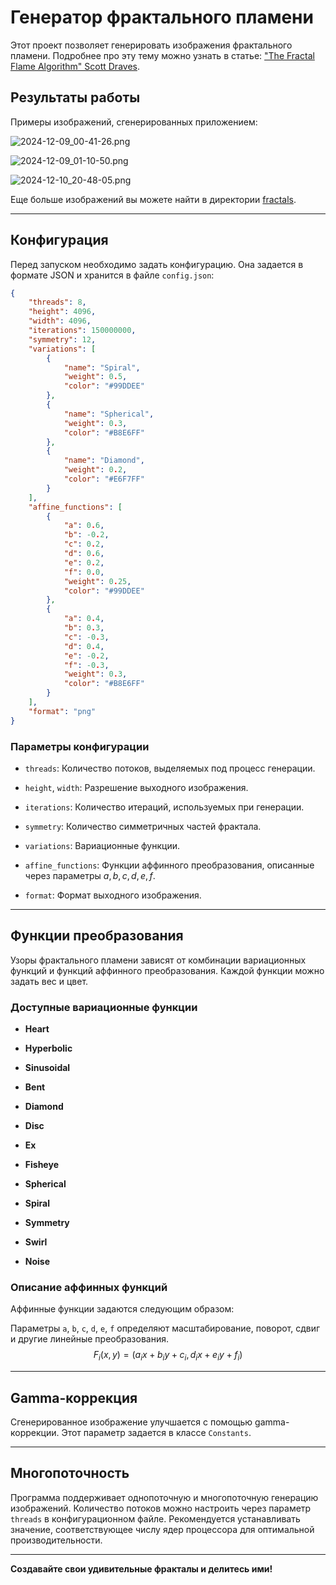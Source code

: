 # Генератор фрактального пламени

Этот проект позволяет генерировать изображения фрактального пламени. Подробнее про эту тему можно узнать в статье: ["The Fractal Flame Algorithm" Scott Draves](https://flam3.com/flame_draves.pdf).

## Результаты работы

Примеры изображений, сгенерированных приложением:

![2024-12-09_00-41-26.png](fractals%2F2024-12-09_00-41-26.png)

![2024-12-09_01-10-50.png](fractals%2F2024-12-09_01-10-50.png)

![2024-12-10_20-48-05.png](fractals%2F2024-12-10_20-48-05.png)

Еще больше изображений вы можете найти в директории [fractals](fractals).

---

## Конфигурация

Перед запуском необходимо задать конфигурацию. Она задается в формате JSON и хранится в файле `config.json`:

```json
{
    "threads": 8,
    "height": 4096,
    "width": 4096,
    "iterations": 150000000,
    "symmetry": 12,
    "variations": [
        {
            "name": "Spiral",
            "weight": 0.5,
            "color": "#99DDEE"
        },
        {
            "name": "Spherical",
            "weight": 0.3,
            "color": "#B8E6FF"
        },
        {
            "name": "Diamond",
            "weight": 0.2,
            "color": "#E6F7FF"
        }
    ],
    "affine_functions": [
        {
            "a": 0.6,
            "b": -0.2,
            "c": 0.2,
            "d": 0.6,
            "e": 0.2,
            "f": 0.0,
            "weight": 0.25,
            "color": "#99DDEE"
        },
        {
            "a": 0.4,
            "b": 0.3,
            "c": -0.3,
            "d": 0.4,
            "e": -0.2,
            "f": -0.3,
            "weight": 0.3,
            "color": "#B8E6FF"
        }
    ],
    "format": "png"
}
```

### Параметры конфигурации

- `threads`: Количество потоков, выделяемых под процесс генерации.

- `height`, `width`: Разрешение выходного изображения.

- `iterations`: Количество итераций, используемых при генерации.

- `symmetry`: Количество симметричных частей фрактала.

- `variations`: Вариационные функции.

- `affine_functions`: Функции аффинного преобразования, описанные через параметры $a, b, c, d, e, f$.

- `format`: Формат выходного изображения.


---

## Функции преобразования

Узоры фрактального пламени зависят от комбинации вариационных функций и функций аффинного преобразования. Каждой функции можно задать вес и цвет.

### Доступные вариационные функции

- **Heart**

- **Hyperbolic**

- **Sinusoidal**

- **Bent**

- **Diamond**

- **Disc**

- **Ex**

- **Fisheye**

- **Spherical**

- **Spiral**

- **Symmetry**

- **Swirl**

- **Noise**

### Описание аффинных функций

Аффинные функции задаются следующим образом:

Параметры `a`, `b`, `c`, `d`, `e`, `f` определяют масштабирование, поворот, сдвиг и другие линейные преобразования.
$$
F_{i}(x, y)=(a_{i}x+b_{i}y+c_{i}, d_{i}x+e_{i}y+f_{i})
$$

---

## Gamma-коррекция

Сгенерированное изображение улучшается с помощью gamma-коррекции. Этот параметр задается в классе `Constants`.

---

## Многопоточность

Программа поддерживает однопоточную и многопоточную генерацию изображений. Количество потоков можно настроить через параметр `threads` в конфигурационном файле. Рекомендуется устанавливать значение, соответствующее числу ядер процессора для оптимальной производительности.

---

**Создавайте свои удивительные фракталы и делитесь ими!**
